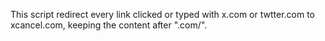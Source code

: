 This script redirect every link clicked or typed with x.com or twtter.com to xcancel.com, keeping the content after ".com/".
